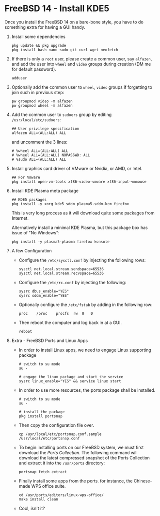 # FreeBSD 14 - Install KDE5



Once you install the FreeBSD 14 on a bare-bone style, you have to do something extra for having a GUI handy.



1. Install some dependencies

   ```
   pkg update && pkg upgrade
   pkg install bash nano sudo git curl wget neofetch
   ```

   

2. If there is only a `root` user, please create a common user, say `alfazen`, and add the user into `wheel` and `video` groups during creation (DM me for default password).

   ```
   adduser
   ```

   

3. Optionally add the common user to `wheel`, `video` groups if forgetting to join such in previous step:

   ```
   pw groupmod video -m alfazen
   pw groupmod wheel -m alfazen
   ```

   

4. Add the common user to `sudoers` group by editing `/usr/local/etc/sudoers`:

   ```
   ## User privilege specification
   alfazen ALL=(ALL:ALL) ALL
   ```

   and uncomment the 3 lines:

   ```
   # %wheel ALL=(ALL:ALL) ALL
   # %wheel ALL=(ALL:ALL) NOPASSWD: ALL
   # %sudo ALL=(ALL:ALL) ALL 
   ```

   

5. Install graphics card driver of VMware or Nvidia, or AMD, or Intel.

   ```
   ## For Vmware
   pkg install open-vm-tools xf86-video-vmware xf86-input-vmmouse
   ```

   

6. Install KDE Plasma meta package

   ```
   ## KDE5 packages
   pkg install -y xorg kde5 sddm plasma5-sddm-kcm firefox
   ```

   This is very long process as it will download quite some packages from Internet.

   

   Alternatively install a minimal KDE Plasma, but this package box has issue of "No Windows":

   ```
   pkg install -y plasma5-plasma firefox konsole
   ```

   

7. A few Configuration

   * Configure the `/etc/sysctl.conf` by injecting the following rows:

     ```
     sysctl net.local.stream.sendspace=65536
     sysctl net.local.stream.recvspace=65536
     ```
     
   * Configure the `/etc/rc.conf` by injecting the following:

     ```
     sysrc dbus_enable="YES"
     sysrc sddm_enable="YES"
     ```
     
   * Optionally configure the `/etc/fstab` by adding in the following row:

     ```
     proc    /proc    procfs  rw  0   0
     ```
     
   * Then reboot the computer and log back in at a GUI.

     ```
     reboot
     ```

8. Extra - FreeBSD Ports and Linux Apps

   - In order to install Linux apps, we need to engage Linux supporting package

     ```
     # switch to su mode
     su -
     
     # engage the linux package and start the service
     sysrc linux_enable="YES" && service linux start
     ```

   - In order to use more resources, the ports package shall be installed.

     ```
     # switch to su mode
     su -
     
     # install the package
     pkg install portsnap
     ```

   - Then copy the configuration file over.

     ```
     cp /usr/local/etc/portsnap.conf.sample /usr/local/etc/portsnap.conf
     ```

   - To begin installing ports on our FreeBSD system, we must first download the *Ports Collection*. The following command will download the latest compressed snapshot of the Ports Collection and extract it into the `/usr/ports` directory:

     ```
     portsnap fetch extract
     ```

   - Finally install some apps from the ports. for instance, the Chinese-made WPS office suite.

     ```
     cd /usr/ports/editors/linux-wps-office/
     make install clean
     ```

   - Cool, isn't it?

   